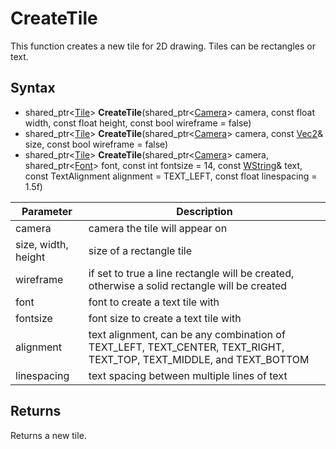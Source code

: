# CreateTile

This function creates a new tile for 2D drawing. Tiles can be rectangles or text.

## Syntax

- shared_ptr<[Tile](Tile)\> **CreateTile**(shared_ptr<[Camera](Camera)> camera, const float width, const float height, const bool wireframe = false)
- shared_ptr<[Tile](Tile)\> **CreateTile**(shared_ptr<[Camera](Camera)> camera, const [Vec2](Vec2)& size, const bool wireframe = false)
- shared_ptr<[Tile](Tile)\> **CreateTile**(shared_ptr<[Camera](Camera)> camera, shared_ptr<[Font](Font)> font, const int fontsize = 14, const [WString](WString)& text, const TextAlignment alignment = TEXT_LEFT, const float linespacing = 1.5f)

| Parameter | Description |
|---|---|
| camera | camera the tile will appear on |
| size, width, height | size of a rectangle tile |
| wireframe | if set to true a line rectangle will be created, otherwise a solid rectangle will be created |
| font | font to create a text tile with |
| fontsize | font size to create a text tile with |
| alignment | text alignment, can be any combination of TEXT_LEFT, TEXT_CENTER, TEXT_RIGHT, TEXT_TOP, TEXT_MIDDLE, and TEXT_BOTTOM |
| linespacing | text spacing between multiple lines of text |

## Returns

Returns a new tile.
